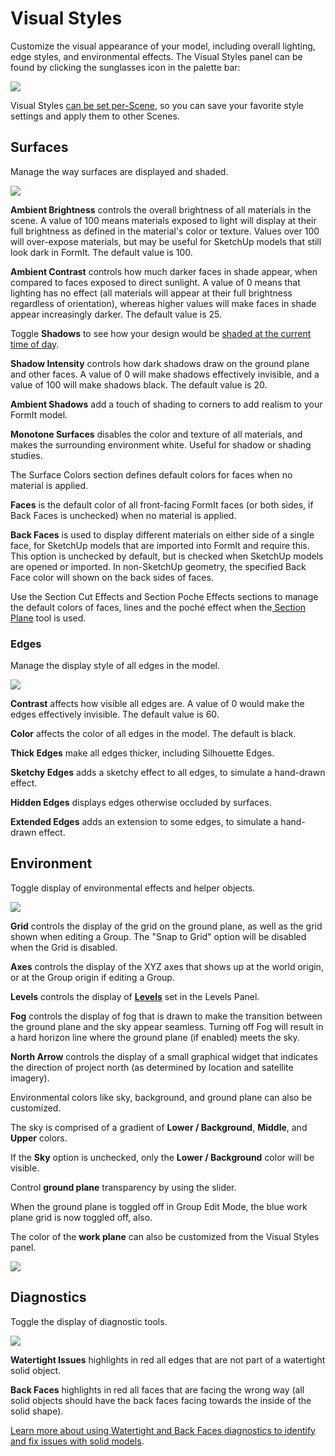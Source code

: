 # Visual Styles

Customize the visual appearance of your model, including overall lighting, edge styles, and environmental effects. The Visual Styles panel can be found by clicking the sunglasses icon in the palette bar:

![](../.gitbook/assets/20200307-visual-styles-icon.png)

Visual Styles [can be set per-Scene](https://windows.help.formit.autodesk.com/building-the-farnsworth-house/visual-settings), so you can save your favorite style settings and apply them to other Scenes.

## Surfaces

Manage the way surfaces are displayed and shaded.

![](<../.gitbook/assets/visual\_styles (1).png>)

**Ambient Brightness** controls the overall brightness of all materials in the scene. A value of 100 means materials exposed to light will display at their full brightness as defined in the material's color or texture. Values over 100 will over-expose materials, but may be useful for SketchUp models that still look dark in FormIt. The default value is 100.

**Ambient Contrast** controls how much darker faces in shade appear, when compared to faces exposed to direct sunlight. A value of 0 means that lighting has no effect (all materials will appear at their full brightness regardless of orientation), whereas higher values will make faces in shade appear increasingly darker. The default value is 25.

Toggle **Shadows** to see how your design would be [shaded at the current time of day](https://windows.help.formit.autodesk.com/tool-library/shadows).

**Shadow Intensity** controls how dark shadows draw on the ground plane and other faces. A value of 0 will make shadows effectively invisible, and a value of 100 will make shadows black. The default value is 20.

**Ambient Shadows** add a touch of shading to corners to add realism to your FormIt model.

**Monotone Surfaces** disables the color and texture of all materials, and makes the surrounding environment white. Useful for shadow or shading studies.

The Surface Colors section defines default colors for faces when no material is applied.

**Faces** is the default color of all front-facing FormIt faces (or both sides, if Back Faces is unchecked) when no material is applied.

**Back Faces** is used to display different materials on either side of a single face, for SketchUp models that are imported into FormIt and require this. This option is unchecked by default, but is checked when SketchUp models are opened or imported. In non-SketchUp geometry, the specified Back Face color will shown on the back sides of faces.

Use the Section Cut Effects and Section Poche Effects sections to manage the default colors of faces, lines and the poché effect when the[ Section Plane](section-planes.md) tool is used.

### Edges

Manage the display style of all edges in the model.

![](../.gitbook/assets/edges.png)

**Contrast** affects how visible all edges are. A value of 0 would make the edges effectively invisible. The default value is 60.

**Color** affects the color of all edges in the model. The default is black.

**Thick Edges** make all edges thicker, including Silhouette Edges.

**Sketchy Edges** adds a sketchy effect to all edges, to simulate a hand-drawn effect.

**Hidden Edges** displays edges otherwise occluded by surfaces.

**Extended Edges** adds an extension to some edges, to simulate a hand-drawn effect.

## Environment

Toggle display of environmental effects and helper objects.

![](../.gitbook/assets/visual-styles1.PNG)

**Grid** controls the display of the grid on the ground plane, as well as the grid shown when editing a Group. The "Snap to Grid" option will be disabled when the Grid is disabled.

**Axes** controls the display of the XYZ axes that shows up at the world origin, or at the Group origin if editing a Group.

**Levels** controls the display of [**Levels**](levels-and-area.md) set in the Levels Panel.

**Fog** controls the display of fog that is drawn to make the transition between the ground plane and the sky appear seamless. Turning off Fog will result in a hard horizon line where the ground plane (if enabled) meets the sky.

**North Arrow** controls the display of a small graphical widget that indicates the direction of project north (as determined by location and satellite imagery).

Environmental colors like sky, background, and ground plane can also be customized.

The sky is comprised of a gradient of **Lower / Background**, **Middle**, and **Upper** colors.

If the **Sky** option is unchecked, only the **Lower / Background** color will be visible.

Control **ground plane** transparency by using the slider.

When the ground plane is toggled off in Group Edit Mode, the blue work plane grid is now toggled off, also.&#x20;

The color of the **work plane** can also be customized from the Visual Styles panel.&#x20;

![](<../.gitbook/assets/Visual styles - ground plane transparency.png>)

## Diagnostics

Toggle the display of diagnostic tools.

![](../.gitbook/assets/diagnostics.png)

**Watertight Issues** highlights in red all edges that are not part of a watertight solid object.

**Back Faces** highlights in red all faces that are facing the wrong way (all solid objects should have the back faces facing towards the inside of the solid shape).

[Learn more about using Watertight and Back Faces diagnostics to identify and fix issues with solid models](https://formit.autodesk.com/blog/post/repairing-solid-models).
